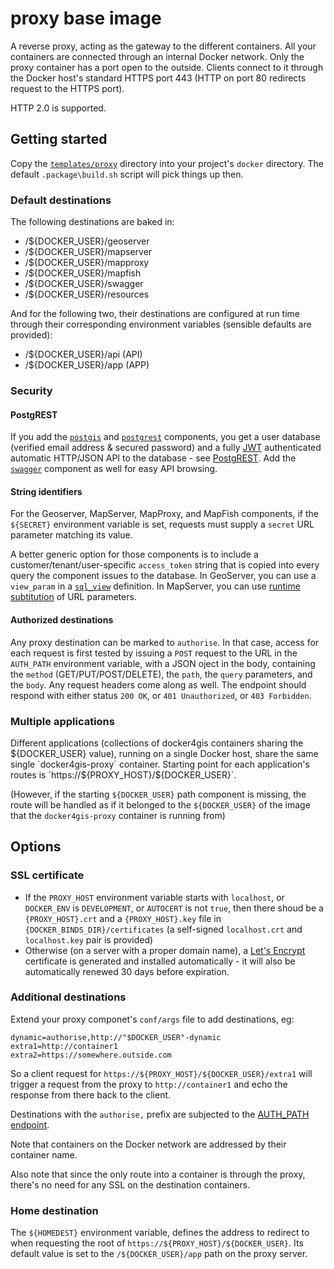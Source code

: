 # proxy base image

A reverse proxy, acting as the gateway to the different containers.
All your containers are connected through an internal Docker network.
Only the proxy container has a port open to the outside.
Clients connect to it through the Docker host's standard HTTPS port 443
(HTTP on port 80 redirects request to the HTTPS port).

HTTP 2.0 is supported.

## Getting started

Copy the [`templates/proxy`](/templates/proxy) directory into your project's `docker` directory.
The default `.package\build.sh` script will pick things up then.

### Default destinations

The following destinations are baked in:

- /${DOCKER_USER}/geoserver
- /${DOCKER_USER}/mapserver
- /${DOCKER_USER}/mapproxy
- /${DOCKER_USER}/mapfish
- /${DOCKER_USER}/swagger
- /${DOCKER_USER}/resources

And for the following two, their destinations are configured at run time
through their corresponding environment variables (sensible defaults are provided):

- /${DOCKER_USER}/api (API)
- /${DOCKER_USER}/app (APP)

### Security

#### PostgREST
If you add the [`postgis`](/templates/postgis) and [`postgrest`](/templates/postgrest)
components, you get a user database (verified email address & secured password)
and a fully [JWT](https://jwt.io/) authenticated automatic HTTP/JSON API
to the database - see [PostgREST](http://postgrest.org).
Add the [`swagger`](/templates/swagger) component as well for easy API browsing.

#### String identifiers
For the Geoserver, MapServer, MapProxy, and MapFish components, if the
`${SECRET}` environment variable is set, requests must supply a `secret`
URL parameter matching its value.

A better generic option for those components is to include a customer/tenant/user-specific
`access_token` string that is copied into every query the component issues to
the database.
In GeoServer, you can use a `view_param` in a [`sql_view`](https://docs.geoserver.org/stable/en/user/data/database/sqlview.html#parameterizing-sql-views)
definition.
In MapServer, you can use [runtime subtitution](https://mapserver.org/cgi/runsub.html)
of URL parameters.

#### Authorized destinations
Any proxy destination can be marked to `authorise`. In that case,
access for each request is first tested by issuing a `POST` request to the
URL in the `AUTH_PATH` environment variable, with a JSON oject in the body,
containing the `method` (GET/PUT/POST/DELETE), the `path`, the `query` parameters,
and the `body`. Any request headers come along as well. The endpoint should respond
with either status `200 OK`, or `401 Unauthorized`, or `403 Forbidden`.

### Multiple applications

Different applications (collections of docker4gis containers sharing the ${DOCKER_USER} value),
running on a single Docker host, share the same single `docker4gis-proxy` container.
Starting point for each application's routes is `https://${PROXY_HOST}/${DOCKER_USER}`.

(However, if the starting `${DOCKER_USER}` path component is missing,
the route will be handled as if it belonged to the `${DOCKER_USER}` of
the image that the `docker4gis-proxy` container is running from)

## Options

### SSL certificate

- If the `PROXY_HOST` environment variable starts with `localhost`,
or `DOCKER_ENV` is `DEVELOPMENT`,
or `AUTOCERT` is not `true`,
then there shoud be a `{PROXY_HOST}.crt` and a `{PROXY_HOST}.key` file
in `{DOCKER_BINDS_DIR}/certificates` (a self-signed `localhost.crt` and
`localhost.key` pair is provided)
- Otherwise (on a server with a proper domain name), a
[Let's Encrypt](https://letsencrypt.org/) certificate is generated and
installed automatically - it will also be automatically renewed 30 days
before expiration.

### Additional destinations

Extend your proxy componet's `conf/args` file to add destinations, eg:
```
dynamic=authorise,http://"$DOCKER_USER"-dynamic
extra1=http://container1
extra2=https://somewhere.outside.com
```
So a client request for `https://${PROXY_HOST}/${DOCKER_USER}/extra1` will trigger a request
from the proxy to `http://container1` and echo the response from there back to the client.

Destinations with the `authorise,` prefix are subjected to the
[AUTH_PATH endpoint](#athorised-destinations).

Note that containers on the Docker network are addressed by their container name.

Also note that since the only route into a container is through the proxy,
there's no need for any SSL on the destination containers.

### Home destination

The `${HOMEDEST}` environment variable, defines the address to redirect to
when requesting the root of `https://${PROXY_HOST}/${DOCKER_USER}`.
Its default value is set to the `/${DOCKER_USER}/app` path on the proxy server.

